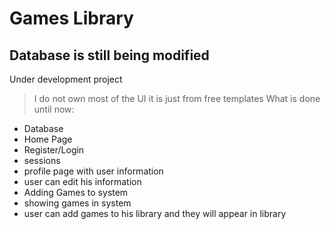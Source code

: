 # Games Library
## Database is still being modified
Under development project
> I do not own most of the UI it is just from free templates
What is done until now:
- Database
- Home Page
- Register/Login
- sessions
- profile page with user information
- user can edit his information
- Adding Games to system
- showing games in system
- user can add games to his library and they will appear in library
